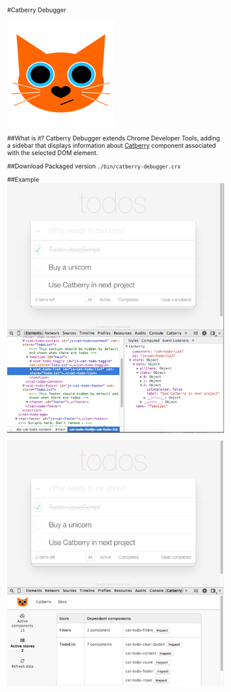 #Catberry Debugger

![Catberry](https://raw.githubusercontent.com/catberry/catberry/master/docs/images/logo.png)

##What is it?
Catberry Debugger extends Chrome Developer Tools,
adding a sidebar that displays information about [Catberry](https://github.com/catberry/catberry/) component associated with the selected DOM element.

##Download
Packaged version `./bin/catberry-debugger.crx`

##Example
![Catberry Debugger Sidebar](https://raw.githubusercontent.com/catberry/catberry-debugger/master/example/screenshots/sidebar-pane.png)

![Catberry Debugger Panel](https://raw.githubusercontent.com/catberry/catberry-debugger/master/example/screenshots/panel.png)
